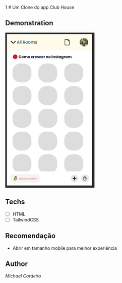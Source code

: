 1 # Um Clone do app Club House

## Demonstration
<img src="./assets/demonstracao.png" alt="exemplo"> 

## Techs 
* [ ] HTML
* [ ] TailwindCSS

## Recomendação
* Abrir em tamanho mobile para melhor experiência

## Author

*Michael Cordeiro*
 
